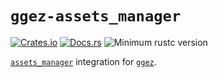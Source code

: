 # `ggez-assets_manager`

[![Crates.io](https://img.shields.io/crates/v/ggez-assets_manager.svg)](https://crates.io/crates/ggez-assets_manager)
[![Docs.rs](https://docs.rs/ggez-assets_manager/badge.svg)](https://docs.rs/ggez-assets_manager/)
![Minimum rustc version](https://img.shields.io/badge/rustc-1.56+-lightgray.svg)


[`assets_manager`] integration for [`ggez`].

[`assets_manager`]: https://github.com/a1phyr/assets_manager
[`ggez`]: https://github.com/ggez/ggez

